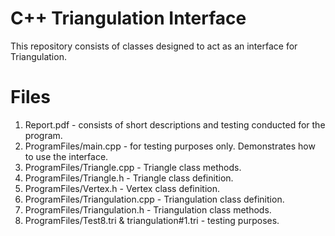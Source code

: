 # C++ Triangulation Interface

This repository consists of classes designed to act as an interface for Triangulation.


# Files

1. Report.pdf - consists of short descriptions and testing conducted for the program.
2. ProgramFiles/main.cpp - for testing purposes only. Demonstrates how to use the interface.
3. ProgramFiles/Triangle.cpp - Triangle class methods.
4. ProgramFiles/Triangle.h - Triangle class definition.
5. ProgramFiles/Vertex.h - Vertex class definition.
6. ProgramFiles/Triangulation.cpp - Triangulation class definition.
7. ProgramFiles/Triangulation.h - Triangulation class methods.
8. ProgramFiles/Test8.tri & triangulation#1.tri - testing purposes.